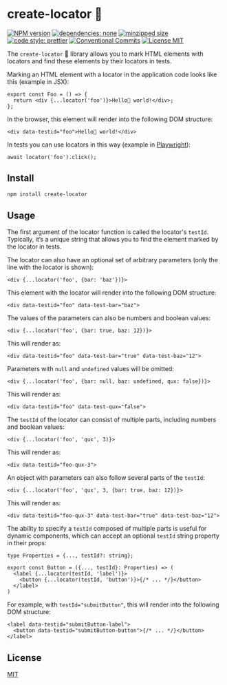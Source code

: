 # create-locator 📌

[![NPM version][npm-image]][npm-url]
[![dependencies: none][dependencies-none-image]][dependencies-none-url]
[![minzipped size][size-image]][size-url]
[![code style: prettier][prettier-image]][prettier-url]
[![Conventional Commits][conventional-commits-image]][conventional-commits-url]
[![License MIT][license-image]][license-url]

The `create-locator` 📌 library allows you to mark HTML elements with locators and
find these elements by their locators in tests.

Marking an HTML element with a locator in the application code looks like this (example in JSX):

```tsx
export const Foo = () => {
  return <div {...locator('foo')}>Hello👋 world!</div>;
};
```

In the browser, this element will render into the following DOM structure:

```tsx
<div data-testid="foo">Hello👋 world!</div>
```

In tests you can use locators in this way (example in [Playwright](https://playwright.dev/)):

```tsx
await locator('foo').click();
```

## Install

```sh
npm install create-locator
```

## Usage

The first argument of the locator function is called the locator's `testId`.
Typically, it’s a unique string that allows you to find the element marked by the locator in tests.

The locator can also have an optional set of arbitrary parameters (only the line with the locator is shown):

```tsx
<div {...locator('foo', {bar: 'baz'})}>
```

This element with the locator will render into the following DOM structure:

```tsx
<div data-testid="foo" data-test-bar="baz">
```

The values of the parameters can also be numbers and boolean values:

```tsx
<div {...locator('foo', {bar: true, baz: 12})}>
```

This will render as:

```tsx
<div data-testid="foo" data-test-bar="true" data-test-baz="12">
```

Parameters with `null` and `undefined` values will be omitted:

```tsx
<div {...locator('foo', {bar: null, baz: undefined, qux: false})}>
```

This will render as:

```tsx
<div data-testid="foo" data-test-qux="false">
```

The `testId` of the locator can consist of multiple parts, including numbers and boolean values:

```tsx
<div {...locator('foo', 'qux', 3)}>
```

This will render as:

```tsx
<div data-testid="foo-qux-3">
```

An object with parameters can also follow several parts of the `testId`:

```tsx
<div {...locator('foo', 'qux', 3, {bar: true, baz: 12})}>
```

This will render as:

```tsx
<div data-testid="foo-qux-3" data-test-bar="true" data-test-baz="12">
```

The ability to specify a `testId` composed of multiple parts is useful for dynamic components,
which can accept an optional `testId` string property in their props:

```tsx
type Properties = {..., testId?: string};

export const Button = ({..., testId}: Properties) => (
  <label {...locator(testId, 'label')}>
    <button {...locator(testId, 'button')}>{/* ... */}</button>
  </label>
)
```

For example, with `testId="submitButton"`, this will render into the following DOM structure:

```tsx
<label data-testid="submitButton-label">
  <button data-testid="submitButton-button">{/* ... */}</button>
</label>
```

## License

[MIT][license-url]

[conventional-commits-image]: https://img.shields.io/badge/Conventional_Commits-1.0.0-yellow.svg 'The Conventional Commits specification'
[conventional-commits-url]: https://www.conventionalcommits.org/en/v1.0.0/
[dependencies-none-image]: https://img.shields.io/badge/dependencies-none-success.svg 'No dependencies'
[dependencies-none-url]: https://github.com/joomcode/create-locator/blob/main/package.json
[license-image]: https://img.shields.io/badge/license-MIT-blue.svg 'The MIT License'
[license-url]: LICENSE
[npm-image]: https://img.shields.io/npm/v/create-locator.svg 'create-locator'
[npm-url]: https://www.npmjs.com/package/create-locator
[prettier-image]: https://img.shields.io/badge/code_style-prettier-ff69b4.svg 'Prettier code formatter'
[prettier-url]: https://prettier.io/
[size-image]: https://img.shields.io/bundlephobia/minzip/create-locator 'create-locator'
[size-url]: https://bundlephobia.com/package/create-locator
